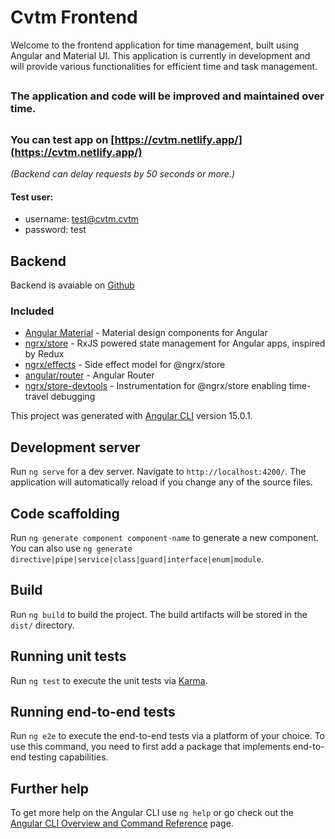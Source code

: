 # Cvtm Frontend

Welcome to the frontend application for time management, built using Angular and Material UI. This application is currently in development and will provide various functionalities for efficient time and task management.

##

### The application and code will be improved and maintained over time.

##

### You can test app on [https://cvtm.netlify.app/](https://cvtm.netlify.app/)

_(Backend can delay requests by 50 seconds or more.)_

#### Test user:

- username: test@cvtm.cvtm
- password: test

## Backend

Backend is avaiable on [Github](https://github.com/jjurinovic/cvtm-backend)

### Included

- [Angular Material](https://material.angular.io/) - Material design components for Angular
- [ngrx/store](https://github.com/ngrx/store) - RxJS powered state management for Angular apps, inspired by Redux
- [ngrx/effects](https://github.com/ngrx/effects) - Side effect model for @ngrx/store
- [angular/router](https://github.com/angular/angular) - Angular Router
- [ngrx/store-devtools](https://github.com/ngrx/store-devtools) - Instrumentation for @ngrx/store enabling time-travel debugging

This project was generated with [Angular CLI](https://github.com/angular/angular-cli) version 15.0.1.

## Development server

Run `ng serve` for a dev server. Navigate to `http://localhost:4200/`. The application will automatically reload if you change any of the source files.

## Code scaffolding

Run `ng generate component component-name` to generate a new component. You can also use `ng generate directive|pipe|service|class|guard|interface|enum|module`.

## Build

Run `ng build` to build the project. The build artifacts will be stored in the `dist/` directory.

## Running unit tests

Run `ng test` to execute the unit tests via [Karma](https://karma-runner.github.io).

## Running end-to-end tests

Run `ng e2e` to execute the end-to-end tests via a platform of your choice. To use this command, you need to first add a package that implements end-to-end testing capabilities.

## Further help

To get more help on the Angular CLI use `ng help` or go check out the [Angular CLI Overview and Command Reference](https://angular.io/cli) page.
